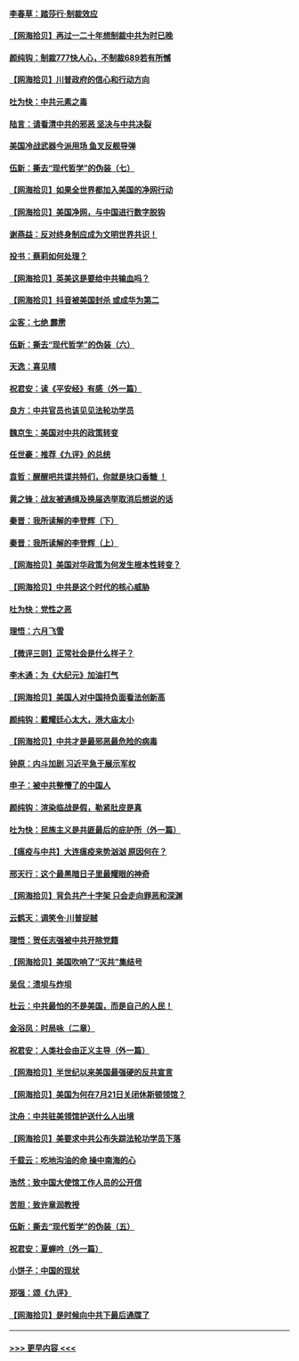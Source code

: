 #### [李春草：踏莎行·制裁效应](../pages/nsc993/n12318290.md?t=08101151) 
#### [【网海拾贝】再过一二十年想制裁中共为时已晚](../pages/nsc993/n12318195.md?t=08101151) 
#### [颜纯钩：制裁777快人心，不制裁689若有所憾](../pages/nsc993/n12316912.md?t=08101151) 
#### [【网海拾贝】川普政府的信心和行动方向](../pages/nsc993/n12316673.md?t=08101151) 
#### [吐为快：中共元素之毒](../pages/nsc993/n12316547.md?t=08101151) 
#### [陆言：请看清中共的邪恶 坚决与中共决裂](../pages/nsc993/n12315784.md?t=08101151) 
#### [美国冷战武器今派用场 鱼叉反舰导弹](../pages/nsc993/n12316258.md?t=08101151) 
#### [伍新：撕去“现代哲学”的伪装（七）](../pages/nsc993/n12315846.md?t=08101151) 
#### [【网海拾贝】如果全世界都加入美国的净网行动](../pages/nsc993/n12315588.md?t=08101151) 
#### [【网海拾贝】美国净网，与中国进行数字脱钩](../pages/nsc993/n12312813.md?t=08101151) 
#### [谢燕益：反对终身制应成为文明世界共识！](../pages/nsc993/n12310465.md?t=08101151) 
#### [投书：蔡莉如何处理？](../pages/nsc993/n12310224.md?t=08101151) 
#### [【网海拾贝】英美这是要给中共输血吗？](../pages/nsc993/n12307646.md?t=08101151) 
#### [【网海拾贝】抖音被美国封杀 或成华为第二](../pages/nsc993/n12305277.md?t=08101151) 
#### [尘客：七绝 霹雳](../pages/nsc993/n12304053.md?t=08101151) 
#### [伍新：撕去“现代哲学”的伪装（六）](../pages/nsc993/n12303243.md?t=08101151) 
#### [天逸：喜见晴](../pages/nsc993/n12303226.md?t=08101151) 
#### [祝君安：读《平安经》有感（外一篇）](../pages/nsc993/n12303170.md?t=08101151) 
#### [良方：中共官员也该见见法轮功学员](../pages/nsc993/n12302985.md?t=08101151) 
#### [魏京生：美国对中共的政策转变](../pages/nsc993/n12302929.md?t=08101151) 
#### [任世豪：推荐《九评》的总统](../pages/nsc993/n12302838.md?t=08101151) 
#### [袁哲：醒醒吧共谍共特们，你就是块口香糖 ！](../pages/nsc993/n12302678.md?t=08101151) 
#### [黄之锋：战友被通缉及换届选举取消后想说的话](../pages/nsc993/n12302681.md?t=08101151) 
#### [秦晋：我所读解的李登辉（下）](../pages/nsc993/n12302171.md?t=08101151) 
#### [秦晋：我所读解的李登辉（上）](../pages/nsc993/n12301979.md?t=08101151) 
#### [【网海拾贝】美国对华政策为何发生根本性转变？](../pages/nsc993/n12302091.md?t=08101151) 
#### [【网海拾贝】中共是这个时代的核心威胁](../pages/nsc993/n12300541.md?t=08101151) 
#### [吐为快：党性之恶](../pages/nsc993/n12300263.md?t=08101151) 
#### [理悟：六月飞雪](../pages/nsc993/n12300243.md?t=08101151) 
#### [【微评三则】正常社会是什么样子？](../pages/nsc993/n12300228.md?t=08101151) 
#### [李木通：为《大纪元》加油打气](../pages/nsc993/n12280363.md?t=08101151) 
#### [【网海拾贝】美国人对中国持负面看法创新高](../pages/nsc993/n12298720.md?t=08101151) 
#### [颜纯钩：戴耀廷心太大，港大庙太小](../pages/nsc993/n12297682.md?t=08101151) 
#### [【网海拾贝】中共才是最邪恶最危险的病毒](../pages/nsc993/n12296470.md?t=08101151) 
#### [钟原：内斗加剧 习近平急于展示军权](../pages/nsc993/n12292544.md?t=08101151) 
#### [申子：被中共整懵了的中国人](../pages/nsc993/n12291389.md?t=08101151) 
#### [颜纯钩：渲染临战是假，勒紧肚皮是真](../pages/nsc993/n12290945.md?t=08101151) 
#### [吐为快：民族主义是共匪最后的庇护所（外一篇）](../pages/nsc993/n12290887.md?t=08101151) 
#### [【瘟疫与中共】大连瘟疫来势汹汹 原因何在？](../pages/nsc993/n12287474.md?t=08101151) 
#### [邢天行：这个最黑暗日子里最耀眼的神奇](../pages/nsc993/n12289882.md?t=08101151) 
#### [【网海拾贝】背负共产十字架 只会走向罪恶和深渊](../pages/nsc993/n12288290.md?t=08101151) 
#### [云鹤天：调笑令·川普捉贼](../pages/nsc993/n12285672.md?t=08101151) 
#### [理悟：贺任志强被中共开除党籍](../pages/nsc993/n12285597.md?t=08101151) 
#### [【网海拾贝】美国吹响了“灭共”集结号](../pages/nsc993/n12284522.md?t=08101151) 
#### [吴侃：溃坝与炸坝](../pages/nsc993/n12283593.md?t=08101151) 
#### [杜云：中共最怕的不是美国，而是自己的人民！](../pages/nsc993/n12282935.md?t=08101151) 
#### [金浴凤：时局咏（二章）](../pages/nsc993/n12282923.md?t=08101151) 
#### [祝君安：人类社会由正义主导（外一篇）](../pages/nsc993/n12282809.md?t=08101151) 
#### [【网海拾贝】半世纪以来美国最强硬的反共宣言](../pages/nsc993/n12282656.md?t=08101151) 
#### [【网海拾贝】美国为何在7月21日关闭休斯顿领馆？](../pages/nsc993/n12279731.md?t=08101151) 
#### [沈舟：中共驻美领馆护送什么人出境](../pages/nsc993/n12278949.md?t=08101151) 
#### [【网海拾贝】美要求中共公布失踪法轮功学员下落](../pages/nsc993/n12277656.md?t=08101151) 
#### [千载云：吃地沟油的命 操中南海的心](../pages/nsc993/n12277533.md?t=08101151) 
#### [浩然：致中国大使馆工作人员的公开信](../pages/nsc993/n12277436.md?t=08101151) 
#### [苦胆：致许章润教授](../pages/nsc993/n12274876.md?t=08101151) 
#### [伍新：撕去“现代哲学”的伪装（五）](../pages/nsc993/n12274833.md?t=08101151) 
#### [祝君安：夏蝉吟（外一篇）](../pages/nsc993/n12274794.md?t=08101151) 
#### [小饼子：中国的现状](../pages/nsc993/n12274774.md?t=08101151) 
#### [郑强：颂《九评》](../pages/nsc993/n12274570.md?t=08101151) 
#### [【网海拾贝】是时候向中共下最后通牒了](../pages/nsc993/n12274156.md?t=08101151) 

----
#### [ >>> 更早内容 <<< ](../indexes/nsc993-earlier.md)
